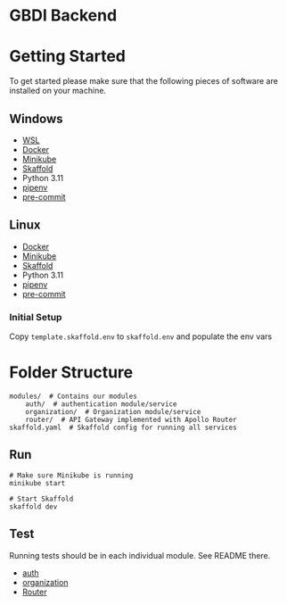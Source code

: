 # GBDI Backend

# Getting Started

To get started please make sure that the following pieces of software are installed on your machine.

## Windows

* [WSL](https://docs.microsoft.com/en-us/windows/wsl/install-win10)
* [Docker](https://docs.docker.com/desktop/windows/install/)
* [Minikube](https://minikube.sigs.k8s.io/docs/start/)
* [Skaffold](https://skaffold.dev/docs/install/#standalone-binary)
* Python 3.11
* [pipenv](https://pipenv.pypa.io/en/latest/#install-pipenv-today)
* [pre-commit](https://pre-commit.com/#installation)

## Linux

* [Docker](https://docs.docker.com/engine/install/ubuntu/)
* [Minikube](https://minikube.sigs.k8s.io/docs/start/)
* [Skaffold](https://skaffold.dev/docs/install/#standalone-binary)
* Python 3.11
* [pipenv](https://pipenv.pypa.io/en/latest/#install-pipenv-today)
* [pre-commit](https://pre-commit.com/#installation)

### Initial Setup
Copy `template.skaffold.env` to `skaffold.env` and populate the env vars

# Folder Structure

```plaintext
modules/  # Contains our modules
    auth/  # authentication module/service
    organization/  # Organization module/service
    router/  # API Gateway implemented with Apollo Router
skaffold.yaml  # Skaffold config for running all services
```


## Run

```shell
# Make sure Minikube is running
minikube start

# Start Skaffold
skaffold dev
```

## Test

Running tests should be in each individual module. See README there.

* [auth](./modules/auth/README.md)
* [organization](./modules/organization/README.md)
* [Router](./modules/router/README.md)
